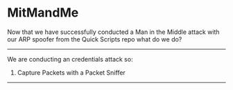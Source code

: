 # MitMandMe

Now that we have successfully conducted a Man in the Middle attack with our ARP spoofer from the Quick Scripts repo what do we do?

***

We are conducting an credentials attack so:

1. Capture Packets with a Packet Sniffer

***

